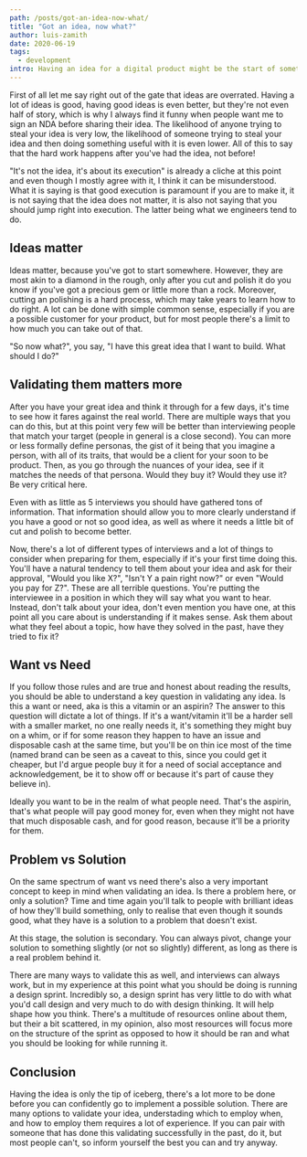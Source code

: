 ```yaml
---
path: /posts/got-an-idea-now-what/
title: "Got an idea, now what?"
author: luis-zamith
date: 2020-06-19
tags:
  - development
intro: Having an idea for a digital product might be the start of something beautiful, but it has to be nourished
---
```


First of all let me say right out of the gate that ideas are overrated. Having a
lot of ideas is good, having good ideas is even better, but they're not even
half of story, which is why I always find it funny when people want me to sign
an NDA before sharing their idea. The likelihood of anyone trying to steal
your idea is very low, the likelihood of someone trying to steal your idea and
then doing something useful with it is even lower. All of this to say that the
hard work happens after you've had the idea, not before!

"It's not the idea, it's about its execution" is already a cliche at this point
and even though I mostly agree with it, I think it can be misunderstood. What it
is saying is that good execution is paramount if you are to make it, it is not
saying that the idea does not matter, it is also not saying that you should jump
right into execution. The latter being what we engineers tend to do.

## Ideas matter

Ideas matter, because you've got to start somewhere. However, they are most akin
to a diamond in the rough, only after you cut and polish it do you know if
you've got a precious gem or little more than a rock. Moreover, cutting an
polishing is a hard process, which may take years to learn how to do right. A
lot can be done with simple common sense, especially if you are a possible
customer for your product, but for most people there's a limit to how much you
can take out of that.

"So now what?", you say, "I have this great idea that I want to build. What
should I do?"

## Validating them matters more

After you have your great idea and think it through for a few days, it's time to
see how it fares against the real world. There are multiple ways that you can do
this, but at this point very few will be better than interviewing people that
match your target (people in general is a close second). You can more or less
formally define personas, the gist of it being that you imagine a person, with
all of its traits, that would be a client for your soon to be product. Then, as
you go through the nuances of your idea, see if it matches the needs of that
persona. Would they buy it? Would they use it? Be very critical here.

Even with as little as 5 interviews you should have gathered tons of
information. That information should allow you to more clearly understand if you
have a good or not so good idea, as well as where it needs a little bit of cut
and polish to become better.

Now, there's a lot of different types of interviews and a lot of things to
consider when preparing for them, especially if it's your first time doing this.
You'll have a natural tendency to tell them about your idea and ask for their
approval, "Would you like X?", "Isn't Y a pain right now?" or even "Would you
pay for Z?".  These are all terrible questions. You're putting the interviewee
in a position in which they will say what you want to hear. Instead, don't talk
about your idea, don't even mention you have one, at this point all you care
about is understanding if it makes sense. Ask them about what they feel about a
topic, how have they solved in the past, have they tried to fix it?

## Want vs Need

If you follow those rules and are true and honest about reading the results, you
should be able to understand a key question in validating any idea. Is this a
want or need, aka is this a vitamin or an aspirin? The answer to this question
will dictate a lot of things. If it's a want/vitamin it'll be a harder sell with
a smaller market, no one really needs it, it's something they might buy on a
whim, or if for some reason they happen to have an issue and disposable cash at
the same time, but you'll be on thin ice most of the time (named brand can be
seen as a caveat to this, since you could get it cheaper, but I'd argue people
buy it for a need of social acceptance and acknowledgement, be it to show off or
because it's part of cause they believe in).

Ideally you want to be in the realm of what people need. That's the aspirin,
that's what people will pay good money for, even when they might not have that
much disposable cash, and for good reason, because it'll be a priority for them.

## Problem vs Solution

On the same spectrum of want vs need there's also a very important concept to
keep in mind when validating an idea. Is there a problem here, or only a
solution? Time and time again you'll talk to people with brilliant ideas of how
they'll build something, only to realise that even though it sounds good, what
they have is a solution to a problem that doesn't exist.

At this stage, the solution is secondary. You can always pivot, change your
solution to something slightly (or not so slightly) different, as long as there
is a real problem behind it.

There are many ways to validate this as well, and interviews can always work,
but in my experience at this point what you should be doing is running a design
sprint. Incredibly so, a design sprint has very little to do with what you'd
call design and very much to do with design thinking. It will help shape how you
think. There's a multitude of resources online about them, but their a bit
scattered, in my opinion, also most resources will focus more on the structure
of the sprint as opposed to how it should be ran and what you should be looking
for while running it.

## Conclusion

Having the idea is only the tip of iceberg, there's a lot more to be done before
you can confidently go to implement a possible solution. There are many options
to validate your idea, understading which to employ when, and how to employ them
requires a lot of experience. If you can pair with someone that has done this
validating successfully in the past, do it, but most people can't, so inform
yourself the best you can and try anyway.
